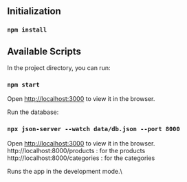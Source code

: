 ## Initialization

### `npm install`

## Available Scripts

In the project directory, you can run:

### `npm start`
Open [http://localhost:3000](http://localhost:3000) to view it in the browser.

Run the database:

### `npx json-server --watch data/db.json --port 8000`
Open [http://localhost:3000](http://localhost:8000) to view it in the browser.
http://localhost:8000/products : for the products
http://localhost:8000/categories : for the categories

Runs the app in the development mode.\

